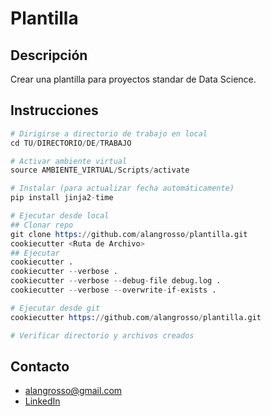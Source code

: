 # **Plantilla**

## **Descripción**

Crear una plantilla para proyectos standar de Data Science.

## **Instrucciones**

```s
# Dirigirse a directorio de trabajo en local
cd TU/DIRECTORIO/DE/TRABAJO

# Activar ambiente virtual
source AMBIENTE_VIRTUAL/Scripts/activate

# Instalar (para actualizar fecha automáticamente)
pip install jinja2-time

# Ejecutar desde local
## Clonar repo
git clone https://github.com/alangrosso/plantilla.git
cookiecutter <Ruta de Archivo>
## Ejecutar
cookiecutter .
cookiecutter --verbose .
cookiecutter --verbose --debug-file debug.log .
cookiecutter --verbose --overwrite-if-exists .

# Ejecutar desde git
cookiecutter https://github.com/alangrosso/plantilla.git

# Verificar directorio y archivos creados
```

## **Contacto**

- [alangrosso@gmail.com](mailto:alangrosso@gmail.com)
- [LinkedIn](https://www.linkedin.com/in/alangrosso/)